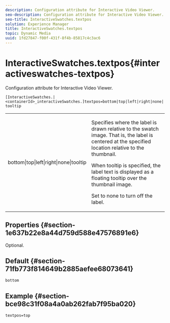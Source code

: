 ```yaml
---
description: Configuration attribute for Interactive Video Viewer.
seo-description: Configuration attribute for Interactive Video Viewer.
seo-title: InteractiveSwatches.textpos
solution: Experience Manager
title: InteractiveSwatches.textpos
topic: Dynamic Media
uuid: 1fd27847-f00f-431f-8f4b-85817c4c3ac6
---
```


# InteractiveSwatches.textpos{#interactiveswatches-textpos}

Configuration attribute for Interactive Video Viewer.

 `[InteractiveSwatches.|<containerId>_interactiveSwatches.]textpos=bottom|top|left|right|none|tooltip`

<table id="table_441553CD34C94A58A9D7CBF772DEDDB6"> 
 <tbody> 
  <tr> 
   <td colname="col1"> <p> <span class="codeph"> bottom|top|left|right|none|tooltip</span> </p> </td> 
   <td colname="col2"> <p> Specifies where the label is drawn relative to the swatch image. That is, the label is centered at the specified location relative to the thumbnail. </p> <p>When <span class="codeph"> tooltip</span> is specified, the label text is displayed as a floating tooltip over the thumbnail image. </p> <p>Set to <span class="codeph"> none</span> to turn off the label. </p> </td> 
  </tr> 
 </tbody> 
</table>

## Properties {#section-1e637b22e8a44d759d588e47576891e6}

Optional.

## Default {#section-71fb773f814649b2885aefee68073641}

`bottom`

## Example {#section-bce98c31f08a4a0ab262fab7f95ba020}

```
textpos=top
```

